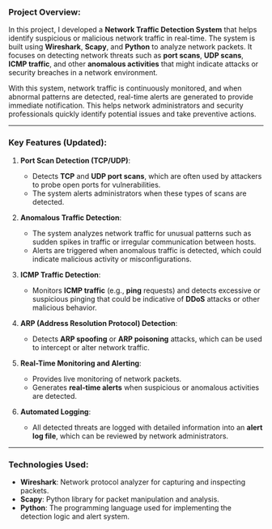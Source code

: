 ### **Project Overview:**

In this project, I developed a **Network Traffic Detection System** that helps identify suspicious or malicious network traffic in real-time. The system is built using **Wireshark**, **Scapy**, and **Python** to analyze network packets. It focuses on detecting network threats such as **port scans**, **UDP scans**, **ICMP traffic**, and other **anomalous activities** that might indicate attacks or security breaches in a network environment.

With this system, network traffic is continuously monitored, and when abnormal patterns are detected, real-time alerts are generated to provide immediate notification. This helps network administrators and security professionals quickly identify potential issues and take preventive actions.

---

### **Key Features (Updated):**

1. **Port Scan Detection (TCP/UDP)**:
   - Detects **TCP** and **UDP port scans**, which are often used by attackers to probe open ports for vulnerabilities.
   - The system alerts administrators when these types of scans are detected.

2. **Anomalous Traffic Detection**:
   - The system analyzes network traffic for unusual patterns such as sudden spikes in traffic or irregular communication between hosts.
   - Alerts are triggered when anomalous traffic is detected, which could indicate malicious activity or misconfigurations.

3. **ICMP Traffic Detection**:
   - Monitors **ICMP traffic** (e.g., **ping** requests) and detects excessive or suspicious pinging that could be indicative of **DDoS** attacks or other malicious behavior.

4. **ARP (Address Resolution Protocol) Detection**:
   - Detects **ARP spoofing** or **ARP poisoning** attacks, which can be used to intercept or alter network traffic.

5. **Real-Time Monitoring and Alerting**:
   - Provides live monitoring of network packets.
   - Generates **real-time alerts** when suspicious or anomalous activities are detected.

6. **Automated Logging**:
   - All detected threats are logged with detailed information into an **alert log file**, which can be reviewed by network administrators.

---

### **Technologies Used:**

- **Wireshark**: Network protocol analyzer for capturing and inspecting packets.
- **Scapy**: Python library for packet manipulation and analysis.
- **Python**: The programming language used for implementing the detection logic and alert system.

